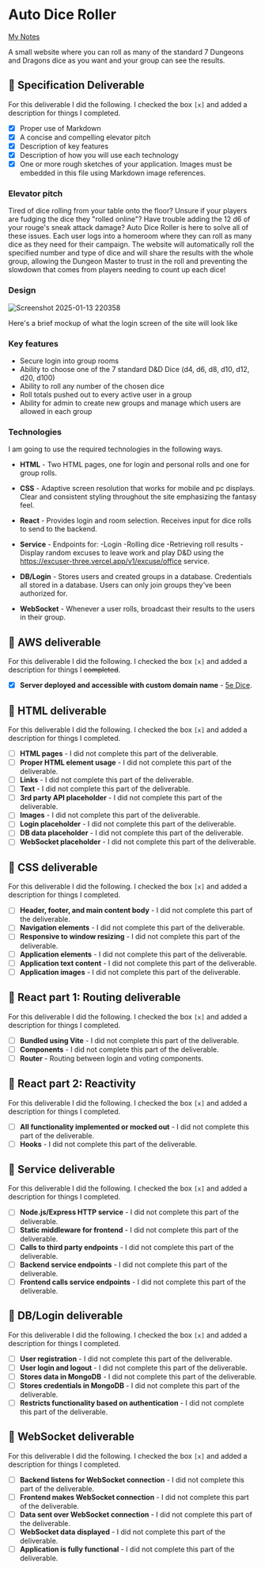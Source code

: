 # Auto Dice Roller

[My Notes](notes.md)

A small website where you can roll as many of the standard 7 Dungeons and Dragons dice as you want and your group can see the results.

## 🚀 Specification Deliverable


For this deliverable I did the following. I checked the box `[x]` and added a description for things I completed.

- [x] Proper use of Markdown
- [x] A concise and compelling elevator pitch
- [x] Description of key features
- [x] Description of how you will use each technology
- [x] One or more rough sketches of your application. Images must be embedded in this file using Markdown image references.

### Elevator pitch

Tired of dice rolling from your table onto the floor? Unsure if your players are fudging the dice they "rolled online"? Have trouble adding the 12 d6 of your rouge's sneak attack damage? Auto Dice Roller is here to solve all of these issues. Each user logs into a homeroom where they can roll as many dice as they need for their campaign. The website will automatically roll the specified number and type of dice and will share the results with the whole group, allowing the Dungeon Master to trust in the roll and preventing the slowdown that comes from players needing to count up each dice!

### Design

![Screenshot 2025-01-13 220358](https://github.com/user-attachments/assets/66fa9cab-b3be-403d-a70e-1de6c158a950)


Here's a brief mockup of what the login screen of the site will look like

### Key features

- Secure login into group rooms
- Ability to choose one of the 7 standard D&D Dice (d4, d6, d8, d10, d12, d20, d100)
- Ability to roll any number of the chosen dice
- Roll totals pushed out to every active user in a group
- Ability for admin to create new groups and manage which users are allowed in each group

### Technologies

I am going to use the required technologies in the following ways.

- **HTML** - Two HTML pages, one for login and personal rolls and one for group rolls.
- **CSS** - Adaptive screen resolution that works for mobile and pc displays. Clear and consistent styling throughout the site emphasizing the fantasy feel.
- **React** - Provides login and room selection. Receives input for dice rolls to send to the backend.
- **Service** - Endpoints for:
  -Login
  -Rolling dice
  -Retrieving roll results
  -Display random excuses to leave work and play D&D using the https://excuser-three.vercel.app/v1/excuse/office service.

- **DB/Login** - Stores users and created groups in a database. Credentials all stored in a database. Users can only join groups they've been authorized for.
- **WebSocket** - Whenever a user rolls, broadcast their results to the users in their group.

## 🚀 AWS deliverable

For this deliverable I did the following. I checked the box `[x]` and added a description for things I ~~completed~~.

- [x] **Server deployed and accessible with custom domain name** - [5e Dice](https://5edice.com).

## 🚀 HTML deliverable

For this deliverable I did the following. I checked the box `[x]` and added a description for things I completed.

- [ ] **HTML pages** - I did not complete this part of the deliverable.
- [ ] **Proper HTML element usage** - I did not complete this part of the deliverable.
- [ ] **Links** - I did not complete this part of the deliverable.
- [ ] **Text** - I did not complete this part of the deliverable.
- [ ] **3rd party API placeholder** - I did not complete this part of the deliverable.
- [ ] **Images** - I did not complete this part of the deliverable.
- [ ] **Login placeholder** - I did not complete this part of the deliverable.
- [ ] **DB data placeholder** - I did not complete this part of the deliverable.
- [ ] **WebSocket placeholder** - I did not complete this part of the deliverable.

## 🚀 CSS deliverable

For this deliverable I did the following. I checked the box `[x]` and added a description for things I completed.

- [ ] **Header, footer, and main content body** - I did not complete this part of the deliverable.
- [ ] **Navigation elements** - I did not complete this part of the deliverable.
- [ ] **Responsive to window resizing** - I did not complete this part of the deliverable.
- [ ] **Application elements** - I did not complete this part of the deliverable.
- [ ] **Application text content** - I did not complete this part of the deliverable.
- [ ] **Application images** - I did not complete this part of the deliverable.

## 🚀 React part 1: Routing deliverable

For this deliverable I did the following. I checked the box `[x]` and added a description for things I completed.

- [ ] **Bundled using Vite** - I did not complete this part of the deliverable.
- [ ] **Components** - I did not complete this part of the deliverable.
- [ ] **Router** - Routing between login and voting components.

## 🚀 React part 2: Reactivity

For this deliverable I did the following. I checked the box `[x]` and added a description for things I completed.

- [ ] **All functionality implemented or mocked out** - I did not complete this part of the deliverable.
- [ ] **Hooks** - I did not complete this part of the deliverable.

## 🚀 Service deliverable

For this deliverable I did the following. I checked the box `[x]` and added a description for things I completed.

- [ ] **Node.js/Express HTTP service** - I did not complete this part of the deliverable.
- [ ] **Static middleware for frontend** - I did not complete this part of the deliverable.
- [ ] **Calls to third party endpoints** - I did not complete this part of the deliverable.
- [ ] **Backend service endpoints** - I did not complete this part of the deliverable.
- [ ] **Frontend calls service endpoints** - I did not complete this part of the deliverable.

## 🚀 DB/Login deliverable

For this deliverable I did the following. I checked the box `[x]` and added a description for things I completed.

- [ ] **User registration** - I did not complete this part of the deliverable.
- [ ] **User login and logout** - I did not complete this part of the deliverable.
- [ ] **Stores data in MongoDB** - I did not complete this part of the deliverable.
- [ ] **Stores credentials in MongoDB** - I did not complete this part of the deliverable.
- [ ] **Restricts functionality based on authentication** - I did not complete this part of the deliverable.

## 🚀 WebSocket deliverable

For this deliverable I did the following. I checked the box `[x]` and added a description for things I completed.

- [ ] **Backend listens for WebSocket connection** - I did not complete this part of the deliverable.
- [ ] **Frontend makes WebSocket connection** - I did not complete this part of the deliverable.
- [ ] **Data sent over WebSocket connection** - I did not complete this part of the deliverable.
- [ ] **WebSocket data displayed** - I did not complete this part of the deliverable.
- [ ] **Application is fully functional** - I did not complete this part of the deliverable.

